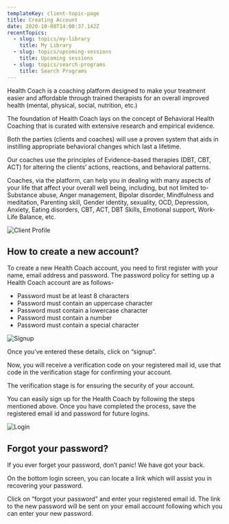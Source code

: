 ```yaml
---
templateKey: client-topic-page
title: Creating Account
date: 2020-10-08T14:00:37.142Z
recentTopics:
  - slug: topics/my-library
    title: My Library
  - slug: topics/upcoming-sessions
    title: Upcoming sessions
  - slug: topics/search-programs
    title: Search Programs
---
```

Health Coach is a coaching platform designed to make your treatment easier and affordable through trained therapists for an overall improved health (mental, physical, social, nutrition, etc.) 

The foundation of Health Coach lays on the concept of Behavioral Health Coaching that is curated with extensive research and empirical evidence.

Both the parties (clients and coaches) will use a proven system that aids in instilling appropriate behavioral changes which last a lifetime. 

Our coaches use the principles of Evidence-based therapies (DBT, CBT, ACT) for altering the clients’ actions, reactions, and behavioral patterns. 

Coaches, via the platform, can help you in dealing with many aspects of your life that affect your overall well being, including, but not limited to- Substance abuse, Anger management, Bipolar disorder, Mindfulness and meditation, Parenting skill, Gender identity, sexuality, OCD, Depression, Anxiety, Eating disorders, CBT, ACT, DBT Skills, Emotional support, Work-Life Balance, etc.

![Client Profile](/img/client-profile-i.png "Client Profile")

## How to create a new account?

To create a new Health Coach account, you need to first register with your name, email address and password. The password policy for setting up a Health Coach account are as follows-

* Password must be at least 8 characters
* Password must contain an uppercase character
* Password must contain a lowercase character
* Password must contain a number
* Password must contain a special character

![Signup](/img/signup-i.png "Signup")

Once you’ve entered these details, click on “signup”. 

Now, you will receive a verification code on your registered mail id, use that code in the verification stage for confirming your account. 

The verification stage is for ensuring the security of your account. 

You can easily sign up for the Health Coach by following the steps mentioned above. Once you have completed the process, save the registered email id and password for future logins.

![Login](/img/login-i.png "Login")

## Forgot your password?

If you ever forget your password, don’t panic! We have got your back. 

On the bottom login screen, you can locate a link which will assist you in recovering your password. 

Click on “forgot your password” and enter your registered email id. The link to the new password will be sent on your email account following which you can enter your new password.
